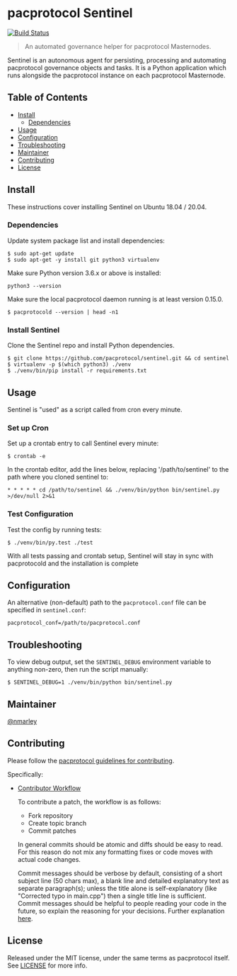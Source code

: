 # pacprotocol Sentinel

[![Build Status](https://travis-ci.org/pacprotocol/sentinel.svg?branch=master)](https://travis-ci.org/pacprotocol/sentinel)

> An automated governance helper for pacprotocol Masternodes.

Sentinel is an autonomous agent for persisting, processing and automating pacprotocol governance objects and tasks. It is a Python application which runs alongside the pacprotocol instance on each pacprotocol Masternode.

## Table of Contents
- [Install](#install)
  - [Dependencies](#dependencies)
- [Usage](#usage)
- [Configuration](#configuration)
- [Troubleshooting](#troubleshooting)
- [Maintainer](#maintainer)
- [Contributing](#contributing)
- [License](#license)

## Install

These instructions cover installing Sentinel on Ubuntu 18.04 / 20.04.

### Dependencies

Update system package list and install dependencies:

    $ sudo apt-get update
    $ sudo apt-get -y install git python3 virtualenv

Make sure Python version 3.6.x or above is installed:

    python3 --version

Make sure the local pacprotocol daemon running is at least version 0.15.0.

    $ pacprotocold --version | head -n1

### Install Sentinel

Clone the Sentinel repo and install Python dependencies.

    $ git clone https://github.com/pacprotocol/sentinel.git && cd sentinel
    $ virtualenv -p $(which python3) ./venv
    $ ./venv/bin/pip install -r requirements.txt

## Usage

Sentinel is "used" as a script called from cron every minute.

### Set up Cron

Set up a crontab entry to call Sentinel every minute:

    $ crontab -e

In the crontab editor, add the lines below, replacing '/path/to/sentinel' to the path where you cloned sentinel to:

    * * * * * cd /path/to/sentinel && ./venv/bin/python bin/sentinel.py >/dev/null 2>&1

### Test Configuration

Test the config by running tests:

    $ ./venv/bin/py.test ./test

With all tests passing and crontab setup, Sentinel will stay in sync with pacprotocold and the installation is complete

## Configuration

An alternative (non-default) path to the `pacprotocol.conf` file can be specified in `sentinel.conf`:

    pacprotocol_conf=/path/to/pacprotocol.conf

## Troubleshooting

To view debug output, set the `SENTINEL_DEBUG` environment variable to anything non-zero, then run the script manually:

    $ SENTINEL_DEBUG=1 ./venv/bin/python bin/sentinel.py

## Maintainer

[@nmarley](https://github.com/nmarley)

## Contributing

Please follow the [pacprotocol guidelines for contributing](https://github.com/pacprotocol/pacprotocol/blob/master/CONTRIBUTING.md).

Specifically:

* [Contributor Workflow](https://github.com/pacprotocol/pacprotocol/blob/master/CONTRIBUTING.md#contributor-workflow)

    To contribute a patch, the workflow is as follows:

    * Fork repository
    * Create topic branch
    * Commit patches

    In general commits should be atomic and diffs should be easy to read. For this reason do not mix any formatting fixes or code moves with actual code changes.

    Commit messages should be verbose by default, consisting of a short subject line (50 chars max), a blank line and detailed explanatory text as separate paragraph(s); unless the title alone is self-explanatory (like "Corrected typo in main.cpp") then a single title line is sufficient. Commit messages should be helpful to people reading your code in the future, so explain the reasoning for your decisions. Further explanation [here](http://chris.beams.io/posts/git-commit/).

## License

Released under the MIT license, under the same terms as pacprotocol itself. See [LICENSE](LICENSE) for more info.
